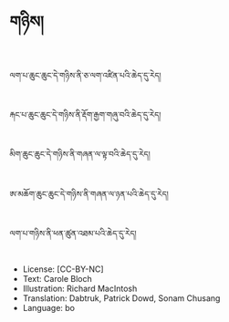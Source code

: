 # གཉིས།

##
ལག་པ་ཆུང་ཆུང་དེ་གཉིས་ནི་ཅ་ལག་འཛིན་པའི་ཆེད་དུ་རེད།

##
རྐང་པ་ཆུང་ཆུང་དེ་གཉིས་ནི་རྡོག་རྒྱག་གཞུ་བའི་ཆེད་དུ་རེད།

##
མིག་ཆུང་ཆུང་དེ་གཉིས་ནི་གཞན་ལ་ལྟ་བའི་ཆེད་དུ་རེད།

##
ཨ་མཆོག་ཆུང་ཆུང་དེ་གཉིས་ནི་གཞན་ལ་ཉན་པའི་ཆེད་དུ་རེད།

##
ལག་པ་གཉིས་ནི་ཕན་ཚུན་འཐམ་པའི་ཆེད་དུ་རེད།

##
* License: [CC-BY-NC]
* Text: Carole Bloch
* Illustration: Richard MacIntosh
* Translation: Dabtruk, Patrick Dowd, Sonam Chusang
* Language: bo

